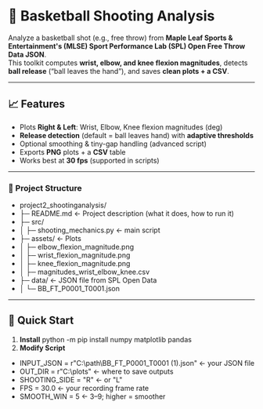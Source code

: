 # 🏀 Basketball Shooting Analysis

Analyze a basketball shot (e.g., free throw) from **Maple Leaf Sports & Entertainment's (MLSE) Sport Performance Lab (SPL) Open Free Throw Data JSON**.  
This toolkit computes **wrist, elbow, and knee flexion magnitudes**, detects **ball release** (“ball leaves the hand”), and saves **clean plots + a CSV**. 

---

## 📈 Features

-  Plots **Right & Left**: Wrist, Elbow, Knee flexion magnitudes (deg)
-  **Release detection** (default = ball leaves hand) with **adaptive thresholds**
-  Optional smoothing & tiny-gap handling (advanced script)
-  Exports **PNG** plots + a **CSV** table
-  Works best at **30 fps** (supported in scripts)

---

### 📂 Project Structure
- project2_shootinganalysis/
- ├─ README.md                       ← Project description (what it does, how to run it)
- ├─ src/                            
- │   ├─ shooting_mechanics.py       ← main script             
- ├─ assets/                         ← Plots
- │  ├─ elbow_flexion_magnitude.png
- │  ├─ wrist_flexion_magnitude.png
- │  ├─ knee_flexion_magnitude.png
- │  ├─ magnitudes_wrist_elbow_knee.csv
- ├─ data/                           ← JSON file from SPL Open Data 
- │  └─ BB_FT_P0001_T0001.json

---

## 🚀 Quick Start

1. **Install**
   python -m pip install numpy matplotlib pandas
2. **Modify Script**
- INPUT_JSON    = r"C:\path\BB_FT_P0001_T0001 (1).json"   ← your JSON file
- OUT_DIR       = r"C:\plots"                             ← where to save outputs
- SHOOTING_SIDE = "R"                                     ← or "L"
- FPS           = 30.0                                    ← your recording frame rate
- SMOOTH_WIN    = 5                                       ← 3–9; higher = smoother
